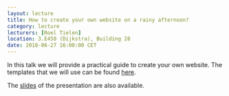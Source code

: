```yaml
---
layout: lecture
title: How to create your own website on a rainy afternoon?
category: lecture
lecturers: [Roel Tielen]
location: 3.E450 (Dijkstra), Building 28 
date: 2018-06-27 16:00:00 CET
---
```


In this talk we will provide a practical guide to create your own website.
The templates that we will use can be found [here]. 

The [slides](/../presentations/Homepage/Homepage.pdf) of the presentation are also available.

[Roel Tielen]: http://ta.twi.tudelft.nl/nw/users/rtielen/
[here]: https://www.html5webtemplates.co.uk/templates.html


